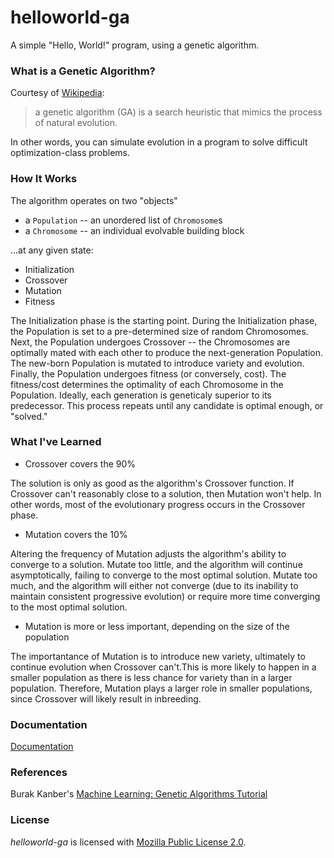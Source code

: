 # helloworld-ga

A simple "Hello, World!" program, using a genetic algorithm.

### What is a Genetic Algorithm?

Courtesy of [Wikipedia][1]:
>a genetic algorithm (GA) is a search heuristic that mimics the process of natural evolution.

In other words, you can simulate evolution in a program to solve difficult optimization-class problems.

### How It Works

The algorithm operates on two "objects"

* a `Population` -- an unordered list of `Chromosome`s
* a `Chromosome` -- an individual evolvable building block

...at any given state:

* Initialization
* Crossover
* Mutation
* Fitness

The Initialization phase is the starting point. During the Initialization phase, the Population is set to a pre-determined size of random Chromosomes. Next, the Population undergoes Crossover -- the Chromosomes are optimally mated with each other to produce the next-generation Population. The new-born Population is mutated to introduce variety and evolution. Finally, the Population undergoes fitness (or conversely, cost). The fitness/cost determines the optimality of each Chromosome in the Population. Ideally, each generation is  geneticaly superior to its predecessor. This process repeats until any candidate is optimal enough, or "solved."

### What I've Learned

* Crossover covers the 90%

The solution is only as good as the algorithm's Crossover function. If Crossover can't reasonably close to a solution, then Mutation won't help. In other words, most of the evolutionary progress occurs in the Crossover phase.

* Mutation covers the 10%

Altering the frequency of Mutation adjusts the algorithm's ability to converge to a solution. Mutate too little, and the algorithm will continue asymptotically, failing to converge to the most optimal solution. Mutate too much, and the algorithm will either not converge (due to its inability to maintain consistent progressive evolution) or require more time converging to the most optimal solution.

* Mutation is more or less important, depending on the size of the population

The importantance of Mutation is to introduce new variety, ultimately to continue evolution when Crossover can't.This is more likely to happen in a smaller population as there is less chance for variety than in a larger population. Therefore, Mutation plays a larger role in smaller populations, since Crossover will likely result in inbreeding.

### Documentation

[Documentation][3]

### References

Burak Kanber's [Machine Learning: Genetic Algorithms Tutorial][4]

### License

*helloworld-ga* is licensed with [Mozilla Public License 2.0][2].

[1]:http://en.wikipedia.org/w/index.php?title=Genetic_algorithm&oldid=516133477
[2]:http://www.mozilla.org/MPL/2.0/
[3]:http://go.pkgdoc.org/github.com/iamrekcah/helloworld-ga/src/hwga
[4]:http://burakkanber.com/blog/machine-learning-genetic-algorithms-part-1-javascript/